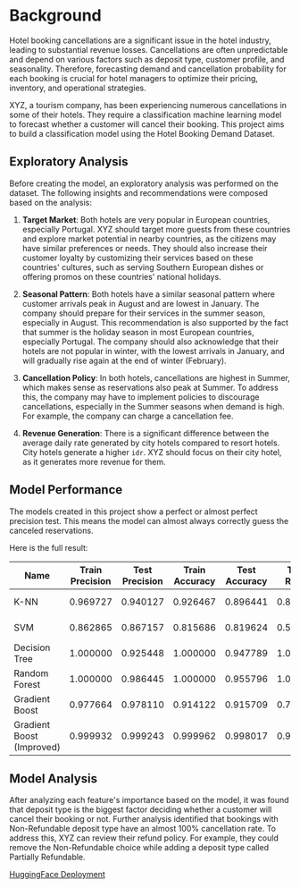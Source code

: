 # Background

Hotel booking cancellations are a significant issue in the hotel industry, leading to substantial revenue losses. Cancellations are often unpredictable and depend on various factors such as deposit type, customer profile, and seasonality. Therefore, forecasting demand and cancellation probability for each booking is crucial for hotel managers to optimize their pricing, inventory, and operational strategies.

XYZ, a tourism company, has been experiencing numerous cancellations in some of their hotels. They require a classification machine learning model to forecast whether a customer will cancel their booking. This project aims to build a classification model using the Hotel Booking Demand Dataset.

## Exploratory Analysis

Before creating the model, an exploratory analysis was performed on the dataset. The following insights and recommendations were composed based on the analysis:

1. **Target Market**: Both hotels are very popular in European countries, especially Portugal. XYZ should target more guests from these countries and explore market potential in nearby countries, as the citizens may have similar preferences or needs. They should also increase their customer loyalty by customizing their services based on these countries' cultures, such as serving Southern European dishes or offering promos on these countries' national holidays.

2. **Seasonal Pattern**: Both hotels have a similar seasonal pattern where customer arrivals peak in August and are lowest in January. The company should prepare for their services in the summer season, especially in August. This recommendation is also supported by the fact that summer is the holiday season in most European countries, especially Portugal. The company should also acknowledge that their hotels are not popular in winter, with the lowest arrivals in January, and will gradually rise again at the end of winter (February).

3. **Cancellation Policy**: In both hotels, cancellations are highest in Summer, which makes sense as reservations also peak at Summer. To address this, the company may have to implement policies to discourage cancellations, especially in the Summer seasons when demand is high. For example, the company can charge a cancellation fee.

4. **Revenue Generation**: There is a significant difference between the average daily rate generated by city hotels compared to resort hotels. City hotels generate a higher `idr`. XYZ should focus on their city hotel, as it generates more revenue for them.

## Model Performance

The models created in this project show a perfect or almost perfect precision test. This means the model can almost always correctly guess the canceled reservations.

Here is the full result:

| Name | Train Precision | Test Precision | Train Accuracy | Test Accuracy | Train Recall | Test Recall | Train f1 | Test f1 | Train time | Test time | Model Quality |
| --- | --- | --- | --- | --- | --- | --- | --- | --- | --- | --- | --- |
| K-NN | 0.969727 | 0.940127 | 0.926467 | 0.896441 | 0.827508 | 0.769711 | 0.892991 | 0.846426 | 9.815728 | 4.784225 | Good Fit |
| SVM | 0.862865 | 0.867157 | 0.815686 | 0.819624 | 0.597913 | 0.606403 | 0.706361 | 0.713709 | 17.318512 | 8.699089 | Good Fit |
| Decision Tree | 1.000000 | 0.925448 | 1.000000 | 0.947789 | 1.000000 | 0.934458 | 1.000000 | 0.929931 | 0.093342 | 0.046550 | Good Fit |
| Random Forest | 1.000000 | 0.986445 | 1.000000 | 0.955796 | 1.000000 | 0.893048 | 1.000000 | 0.937426 | 0.376842 | 0.164575 | Good Fit |
| Gradient Boost | 0.977664 | 0.978110 | 0.914122 | 0.915709 | 0.786344 | 0.790347 | 0.871629 | 0.874261 | 0.331502 | 0.150355 | Good Fit |
| Gradient Boost (Improved) | 0.999932 | 0.999243 | 0.999962 | 0.998017 | 0.999966 | 0.995407 | 0.999949 | 0.997321 | 0.738958 | 0.370769 | Good Fit |

## Model Analysis

After analyzing each feature's importance based on the model, it was found that deposit type is the biggest factor deciding whether a customer will cancel their booking or not. Further analysis identified that bookings with Non-Refundable deposit type have an almost 100% cancellation rate. To address this, XYZ can review their refund policy. For example, they could remove the Non-Refundable choice while adding a deposit type called Partially Refundable.

[HuggingFace Deployment](https://huggingface.co/spaces/FarizFirdaus/HotelBookingCancelPrediction)
